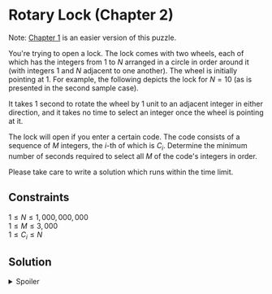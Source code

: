 # Rotary Lock (Chapter 2)

Note: [Chapter 1](../../level_1/rotary_lock_1/readme.md) is an easier version of this puzzle.

You're trying to open a lock. The lock comes with two wheels, each of which has the integers from $1$ to $N$ arranged in a circle in order around it (with integers $1$ and $N$ adjacent to one another). The wheel is initially pointing at $1$.
For example, the following depicts the lock for $N=10$ (as is presented in the second sample case).

It takes $1$ second to rotate the wheel by $1$ unit to an adjacent integer in either direction, and it takes no time to select an integer once the wheel is pointing at it.

The lock will open if you enter a certain code. The code consists of a sequence of $M$ integers, the $i$-th of which is $C_i$. Determine the minimum number of seconds required to select all $M$ of the code's integers in order.

Please take care to write a solution which runs within the time limit.

## Constraints
$1 \leq N \leq 1,000,000,000$\
$1 \leq M \leq 3,000$\
$1 \leq C_i \leq N$

## Solution
<details>
  <summary>Spoiler</summary>
  ...
</details>